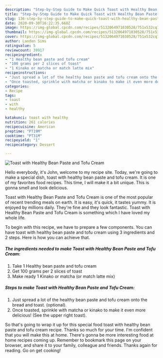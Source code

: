 ```yaml
---
description: "Step-by-Step Guide to Make Quick Toast with Healthy Bean Paste and Tofu Cream"
title: "Step-by-Step Guide to Make Quick Toast with Healthy Bean Paste and Tofu Cream"
slug: 136-step-by-step-guide-to-make-quick-toast-with-healthy-bean-paste-and-tofu-cream
date: 2020-09-30T16:22:35.668Z
image: https://img-global.cpcdn.com/recipes/5132064971030528/751x532cq70/toast-with-healthy-bean-paste-and-tofu-cream-recipe-main-photo.jpg
thumbnail: https://img-global.cpcdn.com/recipes/5132064971030528/751x532cq70/toast-with-healthy-bean-paste-and-tofu-cream-recipe-main-photo.jpg
cover: https://img-global.cpcdn.com/recipes/5132064971030528/751x532cq70/toast-with-healthy-bean-paste-and-tofu-cream-recipe-main-photo.jpg
author: Landon Sims
ratingvalue: 5
reviewcount: 39917
recipeingredient:
- "1 Healthy bean paste and tofu cream"
- "100 grams per 2 slices of toast"
- "1 Kinako or matcha or match latte mix"
recipeinstructions:
- "Just spread a lot of the healthy bean paste and tofu cream onto the bread and toast. (optional)."
- "Once toasted, sprinkle with matcha or kinako to make it even more delicious! (See the upper right toast)."
categories:
- Recipe
tags:
- toast
- with
- healthy

katakunci: toast with healthy 
nutrition: 261 calories
recipecuisine: American
preptime: "PT19M"
cooktime: "PT31M"
recipeyield: "1"
recipecategory: Dessert

---
```



![Toast with Healthy Bean Paste and Tofu Cream](https://img-global.cpcdn.com/recipes/5132064971030528/751x532cq70/toast-with-healthy-bean-paste-and-tofu-cream-recipe-main-photo.jpg)

Hello everybody, it's John, welcome to my recipe site. Today, we're going to make a special dish, toast with healthy bean paste and tofu cream. It is one of my favorites food recipes. This time, I will make it a bit unique. This is gonna smell and look delicious.

Toast with Healthy Bean Paste and Tofu Cream is one of the most popular of recent trending meals on earth. It is easy, it's quick, it tastes yummy. It is enjoyed by millions daily. They're fine and they look fantastic. Toast with Healthy Bean Paste and Tofu Cream is something which I have loved my whole life.




To begin with this recipe, we have to prepare a few components. You can have toast with healthy bean paste and tofu cream using 3 ingredients and 2 steps. Here is how you can achieve that.

<!--inarticleads1-->

##### The ingredients needed to make Toast with Healthy Bean Paste and Tofu Cream:

1. Take 1 Healthy bean paste and tofu cream
1. Get 100 grams per 2 slices of toast
1. Make ready 1 Kinako or matcha (or match latte mix)




<!--inarticleads2-->

##### Steps to make Toast with Healthy Bean Paste and Tofu Cream:

1. Just spread a lot of the healthy bean paste and tofu cream onto the bread and toast. (optional).
1. Once toasted, sprinkle with matcha or kinako to make it even more delicious! (See the upper right toast).




So that's going to wrap it up for this special food toast with healthy bean paste and tofu cream recipe. Thanks so much for your time. I'm confident that you will make this at home. There's gonna be more interesting food at home recipes coming up. Remember to bookmark this page on your browser, and share it to your family, colleague and friends. Thanks again for reading. Go on get cooking!
